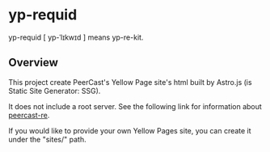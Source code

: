 # yp-requid
yp-requid [ yp-ˈlɪkwɪd ] means yp-re-kit. 

## Overview

This project create PeerCast's Yellow Page site's html built by Astro.js (is Static Site Generator: SSG).

It does not include a root server. See the following link for information about [peercast-re](https://github.com/tetsuyainfra/peercast-re).

If you would like to provide your own Yellow Pages site, you can create it under the "sites/" path.